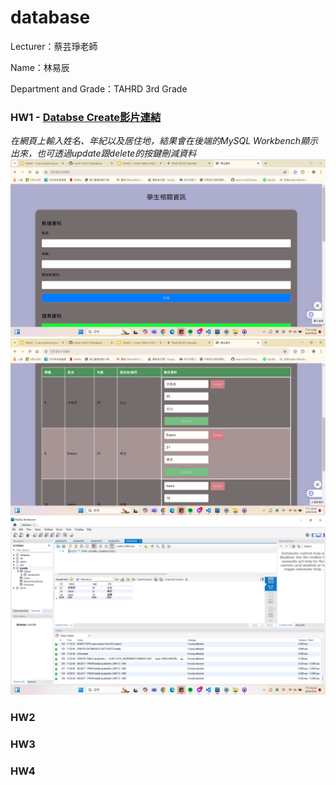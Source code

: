 # database
Lecturer：蔡芸琤老師

Name：林易辰

Department and Grade：TAHRD 3rd Grade

### HW1 - [Databse Create影片連結](https://youtu.be/MOpjxAwbDgw)
*在網頁上輸入姓名、年紀以及居住地，結果會在後端的MySQL Workbench顯示出來，也可透過update跟delete的按鍵刪減資料*
![image](https://github.com/eason-lin0213/database/blob/main/%E5%89%8D%E7%AB%AF%E4%BB%8B%E9%9D%A2%20.png)
![image](https://github.com/eason-lin0213/database/blob/main/%E8%BC%B8%E5%87%BA.png)
![image](https://github.com/eason-lin0213/database/blob/main/%E5%BE%8C%E7%AB%AF%E6%8E%A5%E6%94%B6%E8%B3%87%E6%96%99.png)

### HW2

### HW3

### HW4
